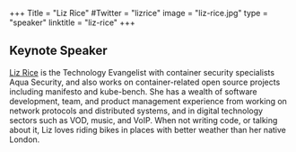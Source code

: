 +++
Title = "Liz Rice"
#Twitter = "lizrice"
image = "liz-rice.jpg"
type = "speaker"
linktitle = "liz-rice"
+++

## Keynote Speaker

<a href="https://twitter.com/lizrice">Liz Rice</a> is the Technology Evangelist with container security specialists Aqua Security, and also works on container-related open source projects including manifesto and kube-bench. She has a wealth of software development, team, and product management experience from working on network protocols and distributed systems, and in digital technology sectors such as VOD, music, and VoIP. When not writing code, or talking about it, Liz loves riding bikes in places with better weather than her native London.
 
